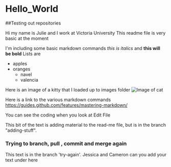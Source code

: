# Hello_World
##Testing out repositories

Hi my name is Julie and I work at Victoria University
This readme file is very basic at the moment

I'm including some basic markdown commands
*this is italics*  and **this will be bold**
Lists are 
* apples
* oranges
  * navel
  * valencia

Here is an image of a kitty that I loaded up to images folder ![Image of cat](https://github.com/JulieKate61/Hello_World/blob/master/Images/cat.jpg)

Here is a link to the various markdown commands https://guides.github.com/features/mastering-markdown/
  
You can see the coding when you look at Edit File

This  bit of the text is adding material to the read-me file, but is in the branch "adding-stuff".

### Trying to branch, pull , commit and merge again
This text is in the branch 'try-again'.
Jessica and Cameron can you add your text under here

